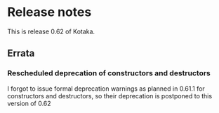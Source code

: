 # Release notes

This is release 0.62 of Kotaka.

## Errata

### Rescheduled deprecation of constructors and destructors

I forgot to issue formal deprecation warnings as planned in 0.61.1 for
constructors and destructors, so their deprecation is postponed to this version of 0.62
